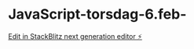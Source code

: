 # JavaScript-torsdag-6.feb-

[Edit in StackBlitz next generation editor ⚡️](https://stackblitz.com/~/github.com/Claudia2305/JavaScript-torsdag-6.feb-)